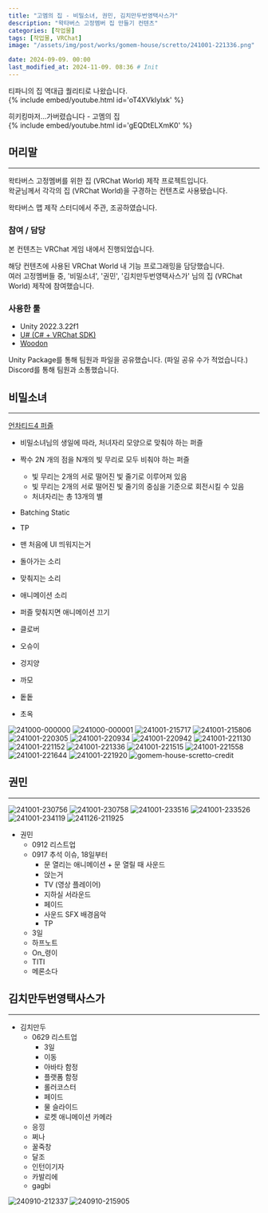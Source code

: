 ```yaml
---
title: "고멤의 집 - 비밀소녀, 권민, 김치만두번영택사스가"
description: "왁타버스 고정멤버 집 만들기 컨텐츠"
categories: [작업물]
tags: [작업물, VRChat]
image: "/assets/img/post/works/gomem-house/scretto/241001-221336.png"

date: 2024-09-09. 00:00
last_modified_at: 2024-11-09. 08:36 # Init
---
```


티파니의 집 역대급 퀄리티로 나왔습니다.  
{% include embed/youtube.html id='oT4XVkIylxk' %}

히키킹마저...가버렸습니다 - 고멤의 집  
{% include embed/youtube.html id='gEQDtELXmK0' %}

## 머리말

---

왁타버스 고정멤버를 위한 집 (VRChat World) 제작 프로젝트입니다.  
왁굳님께서 각각의 집 (VRChat World)을 구경하는 컨텐츠로 사용됐습니다.  

왁타버스 맵 제작 스터디에서 주관, 조공하였습니다.  

### 참여 / 담당

본 컨텐츠는 VRChat 게임 내에서 진행되었습니다.  

해당 컨텐츠에 사용된 VRChat World 내 기능 프로그래밍을 담당했습니다.  
여러 고정멤버들 중, '비밀소녀', '권민', '김치만두번영택사스가' 님의 집 (VRChat World) 제작에 참여했습니다.  

### 사용한 툴

- Unity 2022.3.22f1
- [U# (C# + VRChat SDK)](https://udonsharp.docs.vrchat.com/)
- [Woodon](https://github.com/wrchat/Woodon)

Unity Package를 통해 팀원과 파일을 공유했습니다. (파일 공유 수가 적었습니다.)  
Discord를 통해 팀원과 소통했습니다.  

## 비밀소녀

---

[언차티드4 퍼즐](https://youtu.be/JHXERIrnP9U?si=YsjDNXqDDtq4HTUh&t=240)  

- 비밀소녀님의 생일에 따라, 처녀자리 모양으로 맞춰야 하는 퍼즐

- 짝수 2N 개의 점을 N개의 빛 무리로 모두 비춰야 하는 퍼즐
  - 빛 무리는 2개의 서로 떨어진 빛 줄기로 이루어져 있음
  - 빛 무리는 2개의 서로 떨어진 빛 줄기의 중심을 기준으로 회전시킬 수 있음
  - 처녀자리는 총 13개의 별

- Batching Static
- TP

- 맨 처음에 UI 띄워지는거
- 돌아가는 소리
- 맞춰지는 소리
- 애니메이션 소리
- 퍼즐 맞춰지면 애니메이션 끄기

- 클로버
- 오슈이
- 겅지양
- 까모
- 돝돝
- 초옥

![241000-000000](/assets/img/post/works/gomem-house/scretto/241000-000000.png)
![241000-000001](/assets/img/post/works/gomem-house/scretto/241000-000001.png)
![241001-215717](/assets/img/post/works/gomem-house/scretto/241001-215717.png)
![241001-215806](/assets/img/post/works/gomem-house/scretto/241001-215806.png)
![241001-220305](/assets/img/post/works/gomem-house/scretto/241001-220305.png)
![241001-220934](/assets/img/post/works/gomem-house/scretto/241001-220934.png)
![241001-220942](/assets/img/post/works/gomem-house/scretto/241001-220942.png)
![241001-221130](/assets/img/post/works/gomem-house/scretto/241001-221130.png)
![241001-221152](/assets/img/post/works/gomem-house/scretto/241001-221152.png)
![241001-221336](/assets/img/post/works/gomem-house/scretto/241001-221336.png)
![241001-221515](/assets/img/post/works/gomem-house/scretto/241001-221515.png)
![241001-221558](/assets/img/post/works/gomem-house/scretto/241001-221558.png)
![241001-221644](/assets/img/post/works/gomem-house/scretto/241001-221644.png)
![241001-221920](/assets/img/post/works/gomem-house/scretto/241001-221920.png)
![gomem-house-scretto-credit](/assets/img/post/works/gomem-house/scretto/gomem-house-scretto-credit.png)

## 권민

---

![241001-230756](/assets/img/post/works/gomem-house/kwon/241001-230756.png)
![241001-230758](/assets/img/post/works/gomem-house/kwon/241001-230758.png)
![241001-233516](/assets/img/post/works/gomem-house/kwon/241001-233516.png)
![241001-233526](/assets/img/post/works/gomem-house/kwon/241001-233526.png)
![241001-234119](/assets/img/post/works/gomem-house/kwon/241001-234119.png)
![241126-211925](/assets/img/post/works/gomem-house/kwon/241126-211925.png)

- 권민
  - 0912 리스트업
  - 0917 추석 이슈, 18일부터
    - 문 열리는 애니메이션 + 문 열릴 때 사운드
    - 앉는거
    - TV (영상 플레이어)
    - 지하실 서라운드
    - 페이드
    - 사운드 SFX 배경음악
    - TP
  - 3일
  - 하프노트
  - On_령이
  - TITI
  - 메론소다

## 김치만두번영택사스가

---

- 김치만두
  - 0629 리스트업
    - 3일
    - 이동
    - 아바타 함정
    - 플랫폼 함정
    - 롤러코스터
    - 페이드
    - 물 슬라이드
    - 로켓 애니메이션 카메라
  - 응낑
  - 쩌나
  - 꿀죽창
  - 달조
  - 인턴이기자
  - 카발리에
  - gagbi

![240910-212337](/assets/img/post/works/gomem-house/Kimchimandu/240910-212337.png)
![240910-215905](/assets/img/post/works/gomem-house/Kimchimandu/240910-215905.png)
